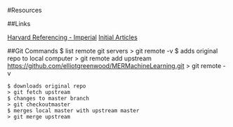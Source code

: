 #Resources

##Links

[Harvard Referencing - Imperial](http://www.imperial.ac.uk/media/imperial-college/administration-and-support-services/library/public/harvard.pdf)
[Initial Articles](http://egnwd.com/1dqbt)

##Git Commands
    $ list remote git servers
    > git remote -v
    $ adds original repo to local computer
    > git remote add upstream https://github.com/elliotgreenwood/MERMachineLearning.git
    > git remote -v
    
    $ downloads original repo
    > git fetch upstream
    $ changes to master branch
    > git checkoutmaster
    $ merges local master with upstream master
    > git merge upstream
